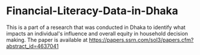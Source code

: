 # Financial-Literacy-Data-in-Dhaka
This is a part of a research that was conducted in Dhaka to identify what impacts an individual's influence and overall equity in household decision making. The paper is available at https://papers.ssrn.com/sol3/papers.cfm?abstract_id=4637041
